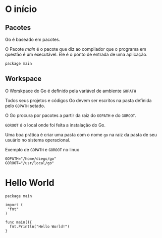 # O início

## Pacotes
Go é baseado em pacotes.

O Pacote *main* é o pacote que diz ao compilador que o programa em questão é um executável. Ele é o ponto de entrada de uma aplicação.

```
package main
```

## Workspace

O Worskpace do Go é definido pela variável de ambiente ```GOPATH```

Todos seus projetos e códigos Go devem ser escritos na pasta definida pelo ```GOPATH``` setado.

O Go procura por pacotes a partir da raiz do ```GOPATH``` e do ```GOROOT```.

```GOROOT``` é o local onde foi feita a  instalação do Go.

Uma boa prática é criar uma pasta com o nome ```go``` na raiz da pasta de seu usuário no sistema operacional.

Exemplo de ```GOPATH``` e ```GOROOT``` no linux
```
GOPATH="/home/diego/go"
GOROOT="/usr/local/go"
```

# Hello World

```
package main

import (
 "fmt"
)

func main(){
  fmt.Println("Hello World!")
}
```

